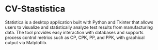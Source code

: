 ﻿# CV-Stastistica
Statistica is a desktop application built with Python and Tkinter that allows users to visualize and statistically analyze test results from manufacturing data. The tool provides easy interaction with databases and supports process control metrics such as CP, CPK, PP, and PPK, with graphical output via Matplotlib.
